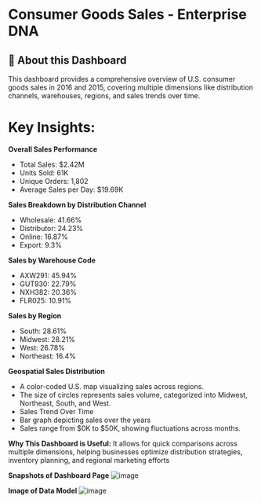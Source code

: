 # Consumer Goods Sales - Enterprise DNA

## 📌 About this Dashboard
This dashboard provides a comprehensive overview of U.S. consumer goods sales in 2016 and 2015, covering multiple dimensions like distribution channels, warehouses, regions, and sales trends over time.

# Key Insights:

**Overall Sales Performance**
- Total Sales: $2.42M
- Units Sold: 61K
- Unique Orders: 1,802
- Average Sales per Day: $19.69K

**Sales Breakdown by Distribution Channel**
- Wholesale: 41.66%
- Distributor: 24.23%
- Online: 16.87%
- Export: 9.3%

**Sales by Warehouse Code**
- AXW291: 45.94%
- GUT930: 22.79%
- NXH382: 20.36%
- FLR025: 10.91%

**Sales by Region**
- South: 28.61%
- Midwest: 28.21%
- West: 26.78%
- Northeast: 16.4%

**Geospatial Sales Distribution**
- A color-coded U.S. map visualizing sales across regions.
- The size of circles represents sales volume, categorized into Midwest, Northeast, South, and West.
- Sales Trend Over Time
- Bar graph depicting sales over the years
- Sales range from $0K to $50K, showing fluctuations across months.

**Why This Dashboard is Useful:**
It allows for quick comparisons across multiple dimensions, helping businesses optimize distribution strategies, inventory planning, and regional marketing efforts

**Snapshots of Dashboard Page**
![image](https://github.com/user-attachments/assets/4a6664e6-eb2a-4067-938c-9f6e54123c43)

**Image of Data Model**
![image](https://github.com/user-attachments/assets/c8ebaa4b-ffbc-45bb-83f2-4da1fa03222b)
